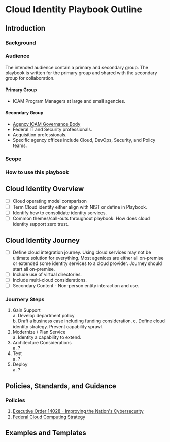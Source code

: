 # Cloud Identity Playbook Outline

## Introduction

### Background

### Audience
The intended audience contain a primary and secondary group. The playbook is written for the primary group and shared with the secondary group for collaboration.

#### Primary Group
- ICAM Program Managers at large and small agencies.

#### Secondary Group
- [Agency ICAM Governance Body](https://playbooks.idmanagement.gov/pm/governance/#program-governance-body)
- Federal IT and Security professionals.
- Acquisition professionals.
- Specific agency offices include Cloud, DevOps, Security, and Policy teams.

### Scope

### How to use this playbook

## Cloud Identity Overview
- [ ] Cloud operating model comparison
- [ ] Term Cloud identity either align with NIST or define in Playbook.
- [ ] Identify how to consolidate identity services.
- [ ] Common themes/call-outs throughout playbook: How does cloud identity support zero trust.

## Cloud Identity Journey
- [ ] Define cloud integration journey. Using cloud services may not be ultimate solution for everything. Most agenices are either all on-premise or extended some identity services to a cloud provider. Journey should start all on-premise.
- [ ] Include use of virtual directories.
- [ ] Include multi-cloud considerations.
- [ ] Secondary Content - Non-person entity interaction and use.

### Journery Steps
1. Gain Support  
  a. Develop department policy  
  b. Draft a business case including funding consideration.
  c. Define cloud identity strategy. Prevent capability sprawl.
2. Modernize / Plan Service  
  a. Identity a capability to extend.
3. Architecture Considerations  
  a. ?
4. Test  
  a. ?
5. Deploy  
  a. ?

## Policies, Standards, and Guidance
### Policies
1. [Executive Order 14028 - Improving the Nation's Cybersecurity](https://www.federalregister.gov/documents/2021/05/17/2021-10460/improving-the-nations-cybersecurity)
2. [Federal Cloud Computing Strategy](https://cloud.cio.gov/)

## Examples and Templates

